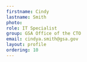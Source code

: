 ```yaml
---
firstname: Cindy
lastname: Smith
photo:
role: IT Specialist
group: GSA Office of the CTO
email: cindya.smith@gsa.gov
layout: profile
ordering: 10
---
```


